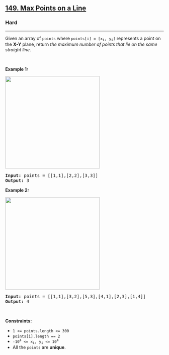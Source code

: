 <h2><a href="https://leetcode.com/problems/max-points-on-a-line/">149. Max Points on a Line</a></h2><h3>Hard</h3><hr><div style="user-select: auto;"><p style="user-select: auto;">Given an array of <code style="user-select: auto;">points</code> where <code style="user-select: auto;">points[i] = [x<sub style="user-select: auto;">i</sub>, y<sub style="user-select: auto;">i</sub>]</code> represents a point on the <strong style="user-select: auto;">X-Y</strong> plane, return <em style="user-select: auto;">the maximum number of points that lie on the same straight line</em>.</p>

<p style="user-select: auto;">&nbsp;</p>
<p style="user-select: auto;"><strong class="example" style="user-select: auto;">Example 1:</strong></p>
<img alt="" src="https://assets.leetcode.com/uploads/2021/02/25/plane1.jpg" style="width: 300px; height: 294px; user-select: auto;">
<pre style="user-select: auto;"><strong style="user-select: auto;">Input:</strong> points = [[1,1],[2,2],[3,3]]
<strong style="user-select: auto;">Output:</strong> 3
</pre>

<p style="user-select: auto;"><strong class="example" style="user-select: auto;">Example 2:</strong></p>
<img alt="" src="https://assets.leetcode.com/uploads/2021/02/25/plane2.jpg" style="width: 300px; height: 294px; user-select: auto;">
<pre style="user-select: auto;"><strong style="user-select: auto;">Input:</strong> points = [[1,1],[3,2],[5,3],[4,1],[2,3],[1,4]]
<strong style="user-select: auto;">Output:</strong> 4
</pre>

<p style="user-select: auto;">&nbsp;</p>
<p style="user-select: auto;"><strong style="user-select: auto;">Constraints:</strong></p>

<ul style="user-select: auto;">
	<li style="user-select: auto;"><code style="user-select: auto;">1 &lt;= points.length &lt;= 300</code></li>
	<li style="user-select: auto;"><code style="user-select: auto;">points[i].length == 2</code></li>
	<li style="user-select: auto;"><code style="user-select: auto;">-10<sup style="user-select: auto;">4</sup> &lt;= x<sub style="user-select: auto;">i</sub>, y<sub style="user-select: auto;">i</sub> &lt;= 10<sup style="user-select: auto;">4</sup></code></li>
	<li style="user-select: auto;">All the <code style="user-select: auto;">points</code> are <strong style="user-select: auto;">unique</strong>.</li>
</ul>
</div>